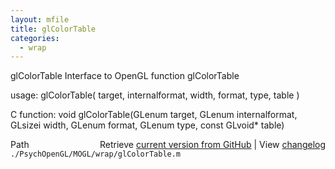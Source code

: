 ```yaml
---
layout: mfile
title: glColorTable
categories:
  - wrap
---
```


glColorTable  Interface to OpenGL function glColorTable

usage:  glColorTable\( target, internalformat, width, format, type, table \)

C function:  void glColorTable\(GLenum target, GLenum internalformat, GLsizei width, GLenum format, GLenum type, const GLvoid\* table\)


<div class="code_header" style="text-align:right;">
  <span style="float:left;">Path&nbsp;&nbsp;</span> <span class="counter">Retrieve <a href=
  "https://raw.github.com/Psychtoolbox-3/Psychtoolbox-3/beta/./PsychOpenGL/MOGL/wrap/glColorTable.m">current version from GitHub</a> | View <a href=
  "https://github.com/Psychtoolbox-3/Psychtoolbox-3/commits/beta/./PsychOpenGL/MOGL/wrap/glColorTable.m">changelog</a></span>
</div>
<div class="code">
  <code>./PsychOpenGL/MOGL/wrap/glColorTable.m</code>
</div>
